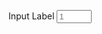 <label for="quantity">Input Label</label>
<input type="number" id="quantity" name="quantity" min="1" max="20" placeholder="1">